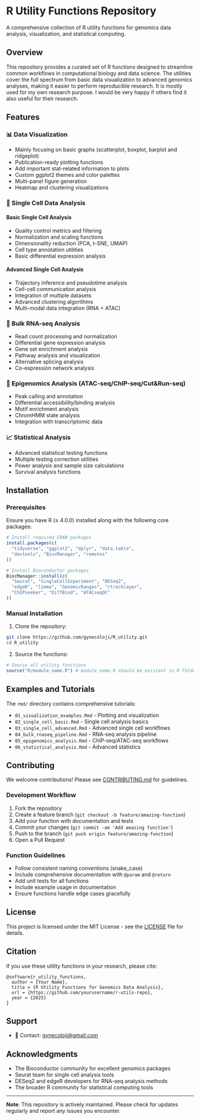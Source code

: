 # R Utility Functions Repository

A comprehensive collection of R utility functions for genomics data analysis, visualization, and statistical computing.

## Overview

This repository provides a curated set of R functions designed to streamline common workflows in computational biology and data science. The utilities cover the full spectrum from basic data visualization to advanced genomics analyses, making it easier to perform reproducible research. It is mostly used for my own research purpose. I would be very happy if others find it also useful for their research.

## Features

### 📊 Data Visualization
- Mainly focusing on basic graphs (scatterplot, boxplot, barplot and ridgeplot)
- Publication-ready plotting functions
- Add important stat-related information to plots
- Custom ggplot2 themes and color palettes
- Multi-panel figure generation
- Heatmap and clustering visualizations

### 🧬 Single Cell Data Analysis

#### Basic Single Cell Analysis
- Quality control metrics and filtering
- Normalization and scaling functions
- Dimensionality reduction (PCA, t-SNE, UMAP)
- Cell type annotation utilities
- Basic differential expression analysis

#### Advanced Single Cell Analysis
- Trajectory inference and pseudotime analysis
- Cell-cell communication analysis
- Integration of multiple datasets
- Advanced clustering algorithms
- Multi-modal data integration (RNA + ATAC)

### 🧪 Bulk RNA-seq Analysis
- Read count processing and normalization
- Differential gene expression analysis
- Gene set enrichment analysis
- Pathway analysis and visualization
- Alternative splicing analysis
- Co-expression network analysis

### 🔬 Epigenomics Analysis (ATAC-seq/ChIP-seq/Cut&Run-seq)
- Peak calling and annotation
- Differential accessibility/binding analysis
- Motif enrichment analysis
- ChromHMM state analysis
- Integration with transcriptomic data

### 📈 Statistical Analysis
- Advanced statistical testing functions
- Multiple testing correction utilities
- Power analysis and sample size calculations
- Survival analysis functions

## Installation

### Prerequisites
Ensure you have R (≥ 4.0.0) installed along with the following core packages:

```r
# Install required CRAN packages
install.packages(c(
  "tidyverse", "ggplot2", "dplyr", "data.table",
  "devtools", "BiocManager", "remotes"
))

# Install Bioconductor packages
BiocManager::install(c(
  "Seurat", "SingleCellExperiment", "DESeq2", 
  "edgeR", "limma", "GenomicRanges", "rtracklayer",
  "ChIPseeker", "DiffBind", "ATACseqQC"
))
```

### Manual Installation

1. Clone the repository:
```bash
git clone https://github.com/gynecoloji/R_utility.git
cd R_utility
```

2. Source the functions:
```r
# Source all utility functions
source("R/module_name.R") # module_name.R should be existent in R folder
```


## Examples and Tutorials

The `rmd/` directory contains comprehensive tutorials:

- `01_visualization_examples.Rmd` - Plotting and visualization
- `02_single_cell_basic.Rmd` - Single cell analysis basics
- `03_single_cell_advanced.Rmd` - Advanced single cell workflows
- `04_bulk_rnaseq_pipeline.Rmd` - RNA-seq analysis pipeline
- `05_epigenomics_analysis.Rmd` - ChIP-seq/ATAC-seq workflows
- `06_statistical_analysis.Rmd` - Advanced statistics


## Contributing

We welcome contributions! Please see [CONTRIBUTING.md](CONTRIBUTING.md) for guidelines.

### Development Workflow

1. Fork the repository
2. Create a feature branch (`git checkout -b feature/amazing-function`)
3. Add your function with documentation and tests
4. Commit your changes (`git commit -am 'Add amazing function'`)
5. Push to the branch (`git push origin feature/amazing-function`)
6. Open a Pull Request

### Function Guidelines

- Follow consistent naming conventions (snake_case)
- Include comprehensive documentation with `@param` and `@return`
- Add unit tests for all functions
- Include example usage in documentation
- Ensure functions handle edge cases gracefully

## License

This project is licensed under the MIT License - see the [LICENSE](LICENSE) file for details.

## Citation

If you use these utility functions in your research, please cite:

```
@software{r_utility_functions,
  author = {Your Name},
  title = {R Utility Functions for Genomics Data Analysis},
  url = {https://github.com/yourusername/r-utils-repo},
  year = {2025}
}
```

## Support
- 📧 Contact: gynecoloji@gmail.com


## Acknowledgments

- The Bioconductor community for excellent genomics packages
- Seurat team for single cell analysis tools
- DESeq2 and edgeR developers for RNA-seq analysis methods
- The broader R community for statistical computing tools

---

**Note**: This repository is actively maintained. Please check for updates regularly and report any issues you encounter.